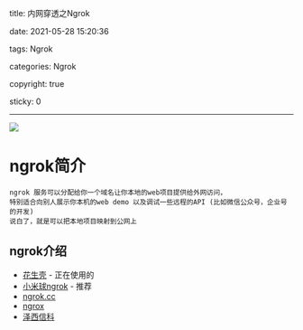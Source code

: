 title: 内网穿透之Ngrok

date: 2021-05-28 15:20:36

tags: Ngrok

categories: Ngrok

copyright: true

sticky: 0

---

<span id="delete">

![](/images/banner/13.jpg)

</span>

<!--more-->

# ngrok简介

    ngrok 服务可以分配给你一个域名让你本地的web项目提供给外网访问，
    特别适合向别人展示你本机的web demo 以及调试一些远程的API (比如微信公众号，企业号的开发)
    说白了，就是可以把本地项目映射到公网上
    
## ngrok介绍

- [花生壳](https://hsk.oray.com/) - 正在使用的
- [小米球ngrok](http://ngrok.ciqiuwl.cn/) - 推荐
- [ngrok.cc](http://ngrok.cc/)
- [ngrox](https://ngrok.com/)
- [泽西信科](https://www.zhexi.tech/price/?sdclkid=A52D152z152GArDib5o)


    

				











